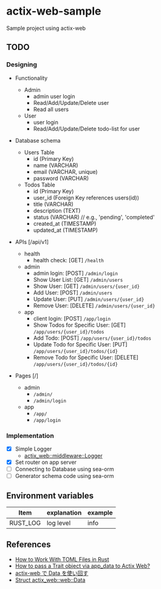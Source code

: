 # actix-web-sample

Sample project using actix-web

## TODO

### Designing

- Functionality

  - Admin
    - admin user login
    - Read/Add/Update/Delete user
    - Read all users
  - User
    - user login
    - Read/Add/Update/Delete todo-list for user

- Database schema

  - Users Table
    - id (Primary Key)
    - name (VARCHAR)
    - email (VARCHAR, unique)
    - password (VARCHAR)
  - Todos Table
    - id (Primary Key)
    - user_id (Foreign Key references users(id))
    - title (VARCHAR)
    - description (TEXT)
    - status (VARCHAR) // e.g., 'pending', 'completed'
    - created_at (TIMESTAMP)
    - updated_at (TIMESTAMP)

- APIs [/api/v1]
  - health
    - health check: [GET] `/health`
  - admin
    - admin login: [POST] `/admin/login`
    - Show User List: [GET] `/admin/users`
    - Show User: [GET] `/admin/users/{user_id}`
    - Add User: [POST] `/admin/users`
    - Update User: [PUT] `/admin/users/{user_id}`
    - Remove User: [DELETE] `/admin/users/{user_id}`
  - app
    - client login: [POST] `/app/login`
    - Show Todos for Specific User: [GET] `/app/users/{user_id}/todos`
    - Add Todo: [POST] `/app/users/{user_id}/todos`
    - Update Todo for Specific User: [PUT] `/app/users/{user_id}/todos/{id}`
    - Remove Todo for Specific User: [DELETE] `/app/users/{user_id}/todos/{id}`
- Pages [/]
  - admin
    - `/admin/`
    - `/admin/login`
  - app
    - `/app/`
    - `/app/login`

### Implementation

- [x] Simple Logger
  - [actix_web::middleware::Logger](https://docs.rs/actix-web/latest/actix_web/middleware/struct.Logger.html)
- [x] Set router on app server
- [ ] Connecting to Database using sea-orm
- [ ] Generator schema code using sea-orm

## Environment variables

| Item     | explanation | example |
| -------- | ----------- | ------- |
| RUST_LOG | log level   | info    |

## References

- [How to Work With TOML Files in Rust](https://www.makeuseof.com/working-with-toml-files-in-rust/)
- [How to pass a Trait object via app_data to Actix Web?](https://users.rust-lang.org/t/how-to-pass-a-trait-object-via-app-data-to-actix-web/79096)
- [actix-web で Data<dyn trait> を使い回す](https://teratail.com/questions/kb8b224km8a6hl)
- [Struct actix_web::web::Data](https://docs.rs/actix-web/latest/actix_web/web/struct.Data.html)
